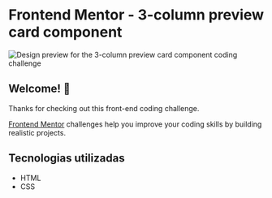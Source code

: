 # Frontend Mentor - 3-column preview card component

![Design preview for the 3-column preview card component coding challenge](./design/)

## Welcome! 👋

Thanks for checking out this front-end coding challenge.

[Frontend Mentor](https://www.frontendmentor.io) challenges help you improve your coding skills by building realistic projects.

## Tecnologias utilizadas

- HTML
- CSS
